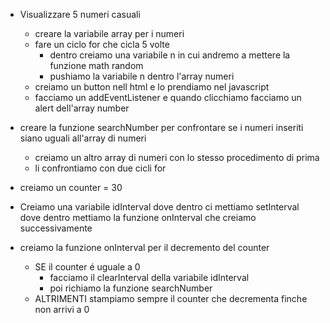 - Visualizzare 5 numeri casuali
  - creare la variabile array per i numeri
  - fare un ciclo for che cicla 5 volte 
    - dentro creiamo una variabile n in cui andremo a mettere la funzione math random
    - pushiamo la variabile n dentro l'array numeri
  - creiamo un button nell html e lo prendiamo nel javascript
  - facciamo un addEventListener e quando clicchiamo facciamo un alert dell'array number

- creare la funzione searchNumber per confrontare se i numeri inseriti siano uguali all'array di numeri
  - creiamo un altro array di numeri con lo stesso procedimento di prima
  - li confrontiamo con due cicli for

- creiamo un counter = 30
- Creiamo una variabile idInterval dove dentro ci mettiamo setInterval dove dentro mettiamo la funzione onInterval che creiamo successivamente
- creiamo la funzione onInterval per il decremento del counter
  - SE il counter é uguale a 0 
    - facciamo il clearInterval della variabile idInterval
    - poi richiamo la funzione searchNumber
  - ALTRIMENTI stampiamo sempre il counter che decrementa finche non arrivi a 0